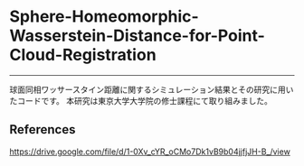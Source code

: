 # Sphere-Homeomorphic-Wasserstein-Distance-for-Point-Cloud-Registration
---
球面同相ワッサースタイン距離に関するシミュレーション結果とその研究に用いたコードです。
本研究は東京大学大学院の修士課程にて取り組みました。



## References 
https://drive.google.com/file/d/1-0Xv_cYR_oCMo7Dk1vB9b04jjfjJH-B_/view
